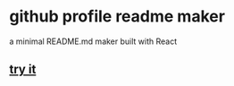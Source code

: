# github profile readme maker
a minimal README.md maker built with React
## [try it](https://readmemaker.netlify.app)
